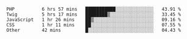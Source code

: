 <!--START_SECTION:waka-->
```text
PHP          6 hrs 57 mins   ███████████░░░░░░░░░░░░░░   43.91 % 
Twig         5 hrs 17 mins   ████████▒░░░░░░░░░░░░░░░░   33.45 % 
JavaScript   1 hr 26 mins    ██▒░░░░░░░░░░░░░░░░░░░░░░   09.16 % 
CSS          1 hr 11 mins    ██░░░░░░░░░░░░░░░░░░░░░░░   07.55 % 
Other        42 mins         █░░░░░░░░░░░░░░░░░░░░░░░░   04.43 % 
```
<!--END_SECTION:waka-->
